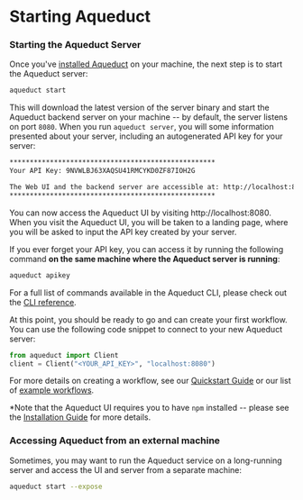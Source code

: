 # Starting Aqueduct

### Starting the Aqueduct Server

Once you've [installed Aqueduct](installing-aqueduct.md) on your machine, the next step is to start the Aqueduct server:

```bash
aqueduct start
```

This will download the latest version of the server binary and start the Aqueduct backend server on your machine -- by default, the server listens on port `8080`. When you run `aqueduct server`, you will some information presented about your server, including an autogenerated API key for your server:

```bash
***************************************************
Your API Key: 9NVWLBJ63XAQSU41RMCYKD0ZF87IOH2G

The Web UI and the backend server are accessible at: http://localhost:8080
***************************************************
```

You can now access the Aqueduct UI by visiting http://localhost:8080. When you visit the Aqueduct UI, you will be taken to a landing page, where you will be asked to input the API key created by your server.&#x20;

If you ever forget your API key, you can access it by running the following command **on the same machine where the Aqueduct server is running**:&#x20;

```bash
aqueduct apikey
```

For a full list of commands available in the Aqueduct CLI, please check out the [CLI reference](../api-reference/aqueduct-cli.md).

At this point, you should be ready to go and can create your first workflow. You can use the following code snippet to connect to your new Aqueduct server:

```python
from aqueduct import Client
client = Client("<YOUR_API_KEY>", "localhost:8080")
```

For more details on creating a workflow, see our [Quickstart Guide](../quickstart-guide.md) or our list of [example workflows](../example-workflows/).

\*Note that the Aqueduct UI requires you to have `npm` installed -- please see the [Installation Guide](installing-aqueduct.md) for more details.

### Accessing Aqueduct from an external machine

Sometimes, you may want to run the Aqueduct service on a long-running server and access the UI and server from a separate machine:

```bash
aqueduct start --expose
```
